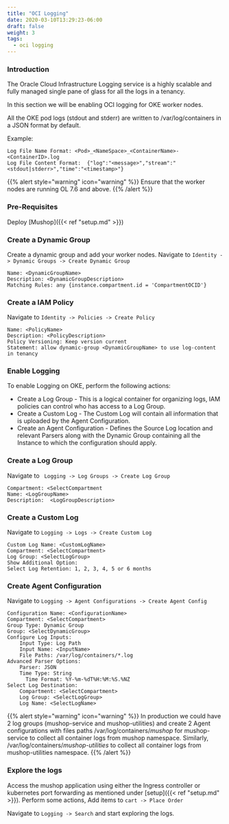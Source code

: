 ```yaml
---
title: "OCI Logging"
date: 2020-03-10T13:29:23-06:00
draft: false
weight: 3
tags:
  - oci logging
---
```


### Introduction

The Oracle Cloud Infrastructure Logging service is a highly scalable and fully managed single pane of glass for all the logs in a tenancy. 

In this section we will be enabling OCI logging for OKE worker nodes. 

All the OKE pod logs (stdout and stderr) are written to /var/log/containers in a JSON format by default.

Example:  
```
Log File Name Format: <Pod>_<NameSpace>_<ContainerName>-<ContainerID>.log
Log File Content Format:  {"log":"<message>","stream":"<stdout|stderr>","time":"<timestamp>"}
```

{{% alert style="warning" icon="warning" %}}
Ensure that the worker nodes are running OL 7.6 and above.
{{% /alert %}}

### Pre-Requisites

Deploy [Mushop]({{< ref "setup.md" >}})

### Create a Dynamic Group

Create a dynamic group and add your worker nodes.
Navigate to ```Identity -> Dynamic Groups -> Create Dynamic Group``` 

    Name: <DynamicGroupName>
    Description: <DynamicGroupDescription>
    Matching Rules: any {instance.compartment.id = 'CompartmentOCID'}

### Create a  IAM Policy

Navigate to ```Identity -> Policies -> Create Policy``` 

    Name: <PolicyName>
    Description: <PolicyDescription>
    Policy Versioning: Keep version current
    Statement: allow dynamic-group <DynamicGroupName> to use log-content in tenancy

### Enable Logging

To enable Logging on OKE, perform the following actions:

- Create a Log Group - This is a logical container for organizing logs, IAM policies can control who has access to a Log Group.
- Create a Custom Log - The Custom Log will contain all information that is uploaded by the Agent Configuration.
- Create an Agent Configuration - Defines the Source Log location and relevant Parsers along with the Dynamic Group containing all the Instance to which the configuration should apply.

### Create a Log Group

Navigate to ``` Logging -> Log Groups -> Create Log Group```

    Compartment: <SelectCompartment
    Name: <LogGroupName>
    Description:  <LogGroupDescription>

### Create a Custom Log

Navigate to ```Logging -> Logs -> Create Custom Log```

    Custom Log Name: <CustomLogName>
    Compartment: <SelectCompartment>
    Log Group: <SelectLogGroup>
    Show Additional Option:
    Select Log Retention: 1, 2, 3, 4, 5 or 6 months

### Create Agent Configuration

Navigate to ```Logging -> Agent Configurations -> Create Agent Config```

    Configuration Name: <ConfigurationName>
    Compartment: <SelectCompartment>
    Group Type: Dynamic Group
    Group: <SelectDynamicGroup>
    Configure Log Inputs:
        Input Type: Log Path
        Input Name: <InputName>
        File Paths: /var/log/containers/*.log
    Advanced Parser Options:
        Parser: JSON
        Time Type: String
          Time Format: %Y-%m-%dT%H:%M:%S.%NZ
    Select Log Destination:
        Compartment: <SelectCompartment>
        Log Group: <SelectLogGroup>
        Log Name: <SelectLogName>

{{% alert style="warning" icon="warning" %}}
In production we could have 2 log groups (mushop-service and mushop-utilities) and create 2 Agent configurations with files paths /var/log/containers/*_mushop_* for mushop-service to collect all container logs from mushop namespace. Similarly, /var/log/containers/*_mushop-utilities_* to collect all container logs from mushop-utilities namespace.
{{% /alert %}}

### Explore the logs

Access the mushop application using either the Ingress controller or kubernetes port forwarding as mentioned under [setup]({{< ref "setup.md" >}}). 
Perform some actions, Add items to ```cart -> Place Order```

Navigate to ```Logging -> Search``` and start exploring the logs.